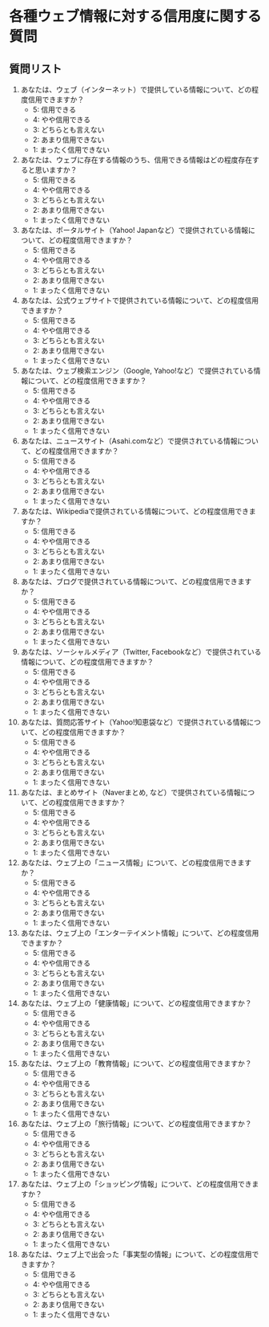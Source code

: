 # 各種ウェブ情報に対する信用度に関する質問

## 質問リスト
1. あなたは、ウェブ（インターネット）で提供している情報について、どの程度信用できますか？
	* 5: 信用できる
	* 4: やや信用できる
	* 3: どちらとも言えない
	* 2: あまり信用できない
	* 1: まったく信用できない
2. あなたは、ウェブに存在する情報のうち、信用できる情報はどの程度存在すると思いますか？
	* 5: 信用できる
	* 4: やや信用できる
	* 3: どちらとも言えない
	* 2: あまり信用できない
	* 1: まったく信用できない
3. あなたは、ポータルサイト（Yahoo! Japanなど）で提供されている情報について、どの程度信用できますか？
	* 5: 信用できる
	* 4: やや信用できる
	* 3: どちらとも言えない
	* 2: あまり信用できない
	* 1: まったく信用できない
4. あなたは、公式ウェブサイトで提供されている情報について、どの程度信用できますか？
	* 5: 信用できる
	* 4: やや信用できる
	* 3: どちらとも言えない
	* 2: あまり信用できない
	* 1: まったく信用できない
5. あなたは、ウェブ検索エンジン（Google, Yahoo!など）で提供されている情報について、どの程度信用できますか？
	* 5: 信用できる
	* 4: やや信用できる
	* 3: どちらとも言えない
	* 2: あまり信用できない
	* 1: まったく信用できない
6. あなたは、ニュースサイト（Asahi.comなど）で提供されている情報について、どの程度信用できますか？
	* 5: 信用できる
	* 4: やや信用できる
	* 3: どちらとも言えない
	* 2: あまり信用できない
	* 1: まったく信用できない
7. あなたは、Wikipediaで提供されている情報について、どの程度信用できますか？
	* 5: 信用できる
	* 4: やや信用できる
	* 3: どちらとも言えない
	* 2: あまり信用できない
	* 1: まったく信用できない
8. あなたは、ブログで提供されている情報について、どの程度信用できますか？
	* 5: 信用できる
	* 4: やや信用できる
	* 3: どちらとも言えない
	* 2: あまり信用できない
	* 1: まったく信用できない
9. あなたは、ソーシャルメディア（Twitter, Facebookなど）で提供されている情報について、どの程度信用できますか？
	* 5: 信用できる
	* 4: やや信用できる
	* 3: どちらとも言えない
	* 2: あまり信用できない
	* 1: まったく信用できない
10. あなたは、質問応答サイト（Yahoo!知恵袋など）で提供されている情報について、どの程度信用できますか？
	* 5: 信用できる
	* 4: やや信用できる
	* 3: どちらとも言えない
	* 2: あまり信用できない
	* 1: まったく信用できない
11. あなたは、まとめサイト（Naverまとめ, など）で提供されている情報について、どの程度信用できますか？
	* 5: 信用できる
	* 4: やや信用できる
	* 3: どちらとも言えない
	* 2: あまり信用できない
	* 1: まったく信用できない
12. あなたは、ウェブ上の「ニュース情報」について、どの程度信用できますか？
	* 5: 信用できる
	* 4: やや信用できる
	* 3: どちらとも言えない
	* 2: あまり信用できない
	* 1: まったく信用できない
13. あなたは、ウェブ上の「エンターテイメント情報」について、どの程度信用できますか？
	* 5: 信用できる
	* 4: やや信用できる
	* 3: どちらとも言えない
	* 2: あまり信用できない
	* 1: まったく信用できない
14. あなたは、ウェブ上の「健康情報」について、どの程度信用できますか？
	* 5: 信用できる
	* 4: やや信用できる
	* 3: どちらとも言えない
	* 2: あまり信用できない
	* 1: まったく信用できない
15. あなたは、ウェブ上の「教育情報」について、どの程度信用できますか？
	* 5: 信用できる
	* 4: やや信用できる
	* 3: どちらとも言えない
	* 2: あまり信用できない
	* 1: まったく信用できない
16. あなたは、ウェブ上の「旅行情報」について、どの程度信用できますか？
	* 5: 信用できる
	* 4: やや信用できる
	* 3: どちらとも言えない
	* 2: あまり信用できない
	* 1: まったく信用できない
17. あなたは、ウェブ上の「ショッピング情報」について、どの程度信用できますか？
	* 5: 信用できる
	* 4: やや信用できる
	* 3: どちらとも言えない
	* 2: あまり信用できない
	* 1: まったく信用できない
18. あなたは、ウェブ上で出会った「事実型の情報」について、どの程度信用できますか？
	* 5: 信用できる
	* 4: やや信用できる
	* 3: どちらとも言えない
	* 2: あまり信用できない
	* 1: まったく信用できない
